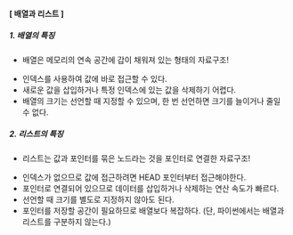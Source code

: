 #### [ 배열과 리스트 ]


##### 1. 배열의 특징
- 배열은 메모리의 연속 공간에 갑이 채워져 있는 형태의 자료구조!
+ 인덱스를 사용하여 값에 바로 접근할 수 있다.
+ 새로운 값을 삽입하거나 특정 인덱스에 있는 값을 삭제하기 어렵다.
+ 배열의 크기는 선언할 때 지정할 수 있으며, 한 번 선언하면 크기를 늘이거나 줄일 수 없다.


##### 2. 리스트의 특징
- 리스트는 값과 포인터를 묶은 노드라는 것을 포인터로 연결한 자료구조!
+ 인덱스가 없으므로 값에 접근하려면 HEAD 포인터부터 접근해야한다.
+ 포인터로 연결되어 있으므로 데이터를 삽입하거나 삭제하는 연산 속도가 빠르다.
+ 선언할 때 크기를 별도로 지정하지 않아도 된다.
+ 포인터를 저장할 공간이 필요하므로 배열보다 복잡하다.
(단, 파이썬에서는 배열과 리스트를 구분하지 않는다.)